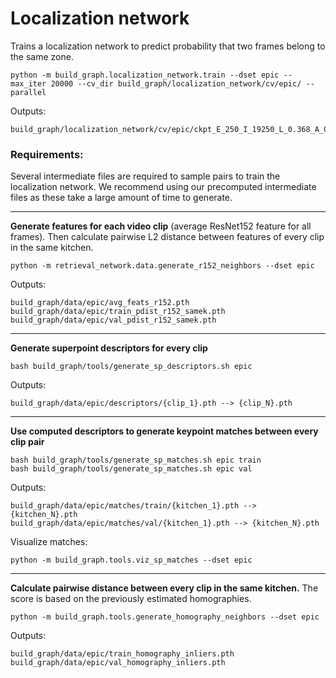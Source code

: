 # Localization network

Trains a localization network to predict probability that two frames belong to the same zone.
```
python -m build_graph.localization_network.train --dset epic --max_iter 20000 --cv_dir build_graph/localization_network/cv/epic/ --parallel 
```
Outputs:
```
build_graph/localization_network/cv/epic/ckpt_E_250_I_19250_L_0.368_A_0.834.pth
```

### Requirements:
Several intermediate files are required to sample pairs to train the localization network. We recommend using our precomputed intermediate files as these take a large amount of time to generate.

------
**Generate features for each video clip** (average ResNet152 feature for all frames). Then calculate pairwise L2 distance between features of every clip in the same kitchen.
```
python -m retrieval_network.data.generate_r152_neighbors --dset epic
```
Outputs:
```
build_graph/data/epic/avg_feats_r152.pth
build_graph/data/epic/train_pdist_r152_samek.pth
build_graph/data/epic/val_pdist_r152_samek.pth
```

-------
**Generate superpoint descriptors for every clip**
```
bash build_graph/tools/generate_sp_descriptors.sh epic
```
Outputs:
```
build_graph/data/epic/descriptors/{clip_1}.pth --> {clip_N}.pth
``` 

-------
**Use computed descriptors to generate keypoint matches between every clip pair**
```
bash build_graph/tools/generate_sp_matches.sh epic train
bash build_graph/tools/generate_sp_matches.sh epic val
```
Outputs:
```
build_graph/data/epic/matches/train/{kitchen_1}.pth --> {kitchen_N}.pth
build_graph/data/epic/matches/val/{kitchen_1}.pth --> {kitchen_N}.pth
```

Visualize matches:
```
python -m build_graph.tools.viz_sp_matches --dset epic
```

-------
**Calculate pairwise distance between every clip in the same kitchen.** The score is based on the previously estimated homographies.
```
python -m build_graph.tools.generate_homography_neighbors --dset epic
```
Outputs:
```
build_graph/data/epic/train_homography_inliers.pth
build_graph/data/epic/val_homography_inliers.pth
```





